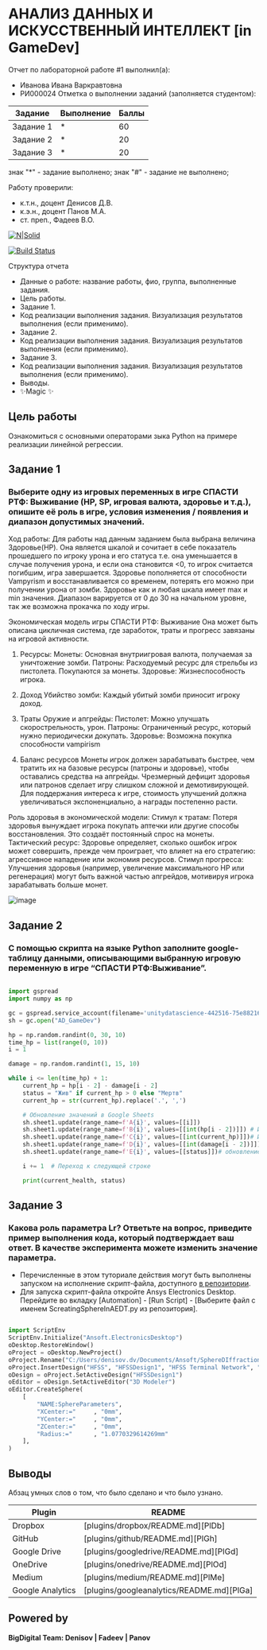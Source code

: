 # АНАЛИЗ ДАННЫХ И ИСКУССТВЕННЫЙ ИНТЕЛЛЕКТ [in GameDev]
Отчет по лабораторной работе #1 выполнил(а):
- Иванова Ивана Варкравтовна
- РИ000024
Отметка о выполнении заданий (заполняется студентом):

| Задание | Выполнение | Баллы |
| ------ | ------ | ------ |
| Задание 1 | * | 60 |
| Задание 2 | * | 20 |
| Задание 3 | * | 20 |

знак "*" - задание выполнено; знак "#" - задание не выполнено;

Работу проверили:
- к.т.н., доцент Денисов Д.В.
- к.э.н., доцент Панов М.А.
- ст. преп., Фадеев В.О.

[![N|Solid](https://cldup.com/dTxpPi9lDf.thumb.png)](https://nodesource.com/products/nsolid)

[![Build Status](https://travis-ci.org/joemccann/dillinger.svg?branch=master)](https://travis-ci.org/joemccann/dillinger)

Структура отчета

- Данные о работе: название работы, фио, группа, выполненные задания.
- Цель работы.
- Задание 1.
- Код реализации выполнения задания. Визуализация результатов выполнения (если применимо).
- Задание 2.
- Код реализации выполнения задания. Визуализация результатов выполнения (если применимо).
- Задание 3.
- Код реализации выполнения задания. Визуализация результатов выполнения (если применимо).
- Выводы.
- ✨Magic ✨

## Цель работы
Ознакомиться с основными операторами зыка Python на примере реализации линейной регрессии.

## Задание 1
### Выберите одну из игровых переменных в игре СПАСТИ РТФ: Выживание (HP, SP, игровая валюта, здоровье и т.д.), опишите её роль в игре, условия изменения / появления и диапазон допустимых значений. 

Ход работы:
Для работы над данным заданием была выбрана величина Здоровье(HP). Она является шкалой и сочитает в себе показатель прошедшего по игроку урона и его статуса т.е. она уменьшается в случае получения урона, и если она становится <0, то игрок считается погибшим, игра завершается.
Здоровье пополняется от способности Vampyrism и восстанавливается со временем, потерять его можно при получении урона от зомби. Здоровье как и любая шкала имеет max и min значения. Диапазон варируется от 0 до 30 на начальном уровне, так же возможна прокачка по ходу игры. 

Экономическая модель игры  СПАСТИ РТФ: Выживание
Она может быть описана цикличная система, где заработок, траты и прогресс завязаны на игровой активности.
1. Ресурсы:
Монеты: Основная внутриигровая валюта, получаемая за уничтожение зомби.
Патроны: Расходуемый ресурс для стрельбы из пистолета. Покупаются за монеты.
Здоровье: Жизнеспособность игрока.

2. Доход
Убийство зомби: Каждый убитый зомби приносит игроку доход.

3. Траты
Оружие и апгрейды:
Пистолет: Можно улучшать скорострельность, урон.
Патроны: Ограниченный ресурс, который нужно периодически докупать.
Здоровье: Возможна покупка способности vampirism

5. Баланс ресурсов
Монеты игрок должен зарабатывать быстрее, чем тратить их на базовые ресурсы (патроны и здоровье), чтобы оставались средства на апгрейды.
Чрезмерный дефицит здоровья или патронов сделает игру слишком сложной и демотивирующей.
Для поддержания интереса к игре, стоимость улучшений должна увеличиваться экспоненциально, а награды постепенно расти.

Роль здоровья в экономической модели:
Стимул к тратам: Потеря здоровья вынуждает игрока покупать аптечки или другие способы восстановления. Это создаёт постоянный спрос на монеты.
Тактический ресурс: Здоровье определяет, сколько ошибок игрок может совершить, прежде чем проиграет, что влияет на его стратегию: агрессивное нападение или экономия ресурсов.
Стимул прогресса: Улучшения здоровья (например, увеличение максимального HP или регенерация) могут быть важной частью апгрейдов, мотивируя игрока зарабатывать больше монет.


![image](https://github.com/user-attachments/assets/ec4293cd-50fd-4861-89ca-e077d399be76)



## Задание 2
### С помощью скрипта на языке Python заполните google-таблицу данными, описывающими выбранную игровую переменную в игре “СПАСТИ РТФ:Выживание”.

```py

import gspread
import numpy as np

gc = gspread.service_account(filename='unitydatascience-442516-75e88216de80.json')
sh = gc.open("AD_GameDev")

hp = np.random.randint(0, 30, 10)
time_hp = list(range(0, 10))
i = 1 

damage = np.random.randint(1, 15, 10)

while i <= len(time_hp) + 1:
    current_hp = hp[i - 2] - damage[i - 2]
    status = "Жив" if current_hp > 0 else "Мертв"
    current_hp = str(current_hp).replace('.', ',')

    # Обновление значений в Google Sheets
    sh.sheet1.update(range_name=f'A{i}', values=[[i]])
    sh.sheet1.update(range_name=f'B{i}', values=[[int(hp[i - 2])]]) # Исходное здоровье
    sh.sheet1.update(range_name=f'C{i}', values=[[int(current_hp)]])# Изменение hp
    sh.sheet1.update(range_name=f'D{i}', values=[[int(damage[i - 2])]])# урон, прошедший по игроку
    sh.sheet1.update(range_name=f'E{i}', values=[[status]])# обновление статуса 

    i += 1  # Переход к следующей строке

    print(current_health, status)
```

## Задание 3
### Какова роль параметра Lr? Ответьте на вопрос, приведите пример выполнения кода, который подтверждает ваш ответ. В качестве эксперимента можете изменить значение параметра.

- Перечисленные в этом туториале действия могут быть выполнены запуском на исполнение скрипт-файла, доступного [в репозитории](https://github.com/Den1sovDm1triy/hfss-scripting/blob/main/ScreatingSphereInAEDT.py).
- Для запуска скрипт-файла откройте Ansys Electronics Desktop. Перейдите во вкладку [Automation] - [Run Script] - [Выберите файл с именем ScreatingSphereInAEDT.py из репозитория].

```py

import ScriptEnv
ScriptEnv.Initialize("Ansoft.ElectronicsDesktop")
oDesktop.RestoreWindow()
oProject = oDesktop.NewProject()
oProject.Rename("C:/Users/denisov.dv/Documents/Ansoft/SphereDIffraction.aedt", True)
oProject.InsertDesign("HFSS", "HFSSDesign1", "HFSS Terminal Network", "")
oDesign = oProject.SetActiveDesign("HFSSDesign1")
oEditor = oDesign.SetActiveEditor("3D Modeler")
oEditor.CreateSphere(
	[
		"NAME:SphereParameters",
		"XCenter:="		, "0mm",
		"YCenter:="		, "0mm",
		"ZCenter:="		, "0mm",
		"Radius:="		, "1.0770329614269mm"
	], 
)

```

## Выводы

Абзац умных слов о том, что было сделано и что было узнано.

| Plugin | README |
| ------ | ------ |
| Dropbox | [plugins/dropbox/README.md][PlDb] |
| GitHub | [plugins/github/README.md][PlGh] |
| Google Drive | [plugins/googledrive/README.md][PlGd] |
| OneDrive | [plugins/onedrive/README.md][PlOd] |
| Medium | [plugins/medium/README.md][PlMe] |
| Google Analytics | [plugins/googleanalytics/README.md][PlGa] |

## Powered by

**BigDigital Team: Denisov | Fadeev | Panov**
